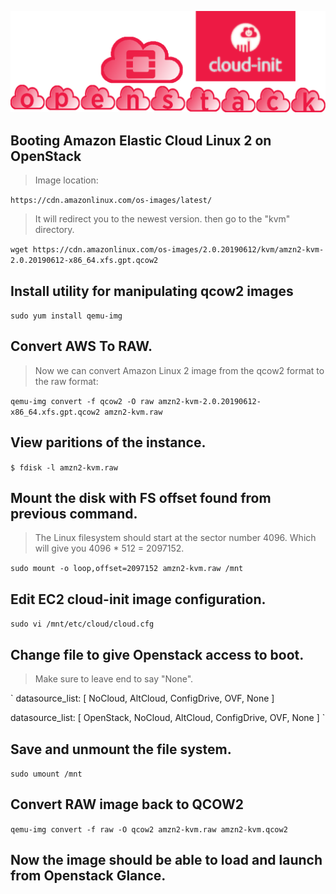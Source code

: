 
![AWS EC2 Openstack Cloud-init Hack](../gh_img/openstack_cloud-init.png)

## Booting Amazon Elastic Cloud Linux 2 on OpenStack


> Image location:

`
https://cdn.amazonlinux.com/os-images/latest/
`

> It will redirect you to the newest version.
> then go to the "kvm" directory.

`
wget https://cdn.amazonlinux.com/os-images/2.0.20190612/kvm/amzn2-kvm-2.0.20190612-x86_64.xfs.gpt.qcow2
`

## Install utility for manipulating qcow2 images
`
sudo yum install qemu-img
`

## Convert AWS To RAW.

> Now we can convert Amazon Linux 2 image from the qcow2 format to the raw format:

`
qemu-img convert -f qcow2 -O raw amzn2-kvm-2.0.20190612-x86_64.xfs.gpt.qcow2 amzn2-kvm.raw
`

## View paritions of the instance. 
`
$ fdisk -l amzn2-kvm.raw
`

## Mount the disk with FS offset found from previous command.

> The Linux filesystem should start at the sector number 4096.
> Which will give you 4096 * 512 = 2097152. 

`
 sudo mount -o loop,offset=2097152 amzn2-kvm.raw /mnt
`

## Edit EC2 cloud-init image configuration. 

`
 sudo vi /mnt/etc/cloud/cloud.cfg
`
## Change file to give Openstack access to boot.
> Make sure to leave end to say "None". 

`
datasource_list: [ NoCloud, AltCloud, ConfigDrive, OVF, None ]

datasource_list: [ OpenStack, NoCloud, AltCloud, ConfigDrive, OVF, None ]
`

## Save and unmount the file system. 
`
sudo umount /mnt
`

## Convert RAW image back to QCOW2
`
qemu-img convert -f raw -O qcow2 amzn2-kvm.raw amzn2-kvm.qcow2
`

## Now the image should be able to load and launch from Openstack Glance. 


